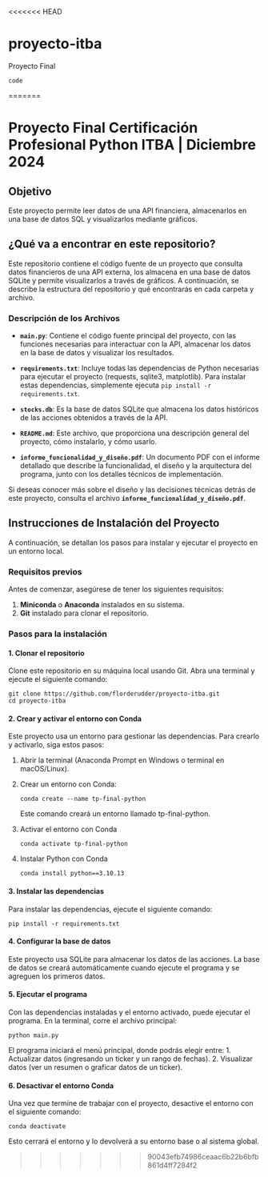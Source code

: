 <<<<<<< HEAD
# proyecto-itba

Proyecto Final 

```
code
```
=======
# Proyecto Final Certificación Profesional Python ITBA | Diciembre 2024

## Objetivo
Este proyecto permite leer datos de una API financiera, almacenarlos en una base de datos SQL y visualizarlos mediante gráficos.

## ¿Qué va a encontrar en este repositorio?
Este repositorio contiene el código fuente de un proyecto que consulta datos financieros de una API externa, los almacena en una base de datos SQLite y permite visualizarlos a través de gráficos. A continuación, se describe la estructura del repositorio y qué encontrarás en cada carpeta y archivo.

### Descripción de los Archivos

- **`main.py`**: Contiene el código fuente principal del proyecto, con las funciones necesarias para interactuar con la API, almacenar los datos en la base de datos y visualizar los resultados.
  
- **`requirements.txt`**: Incluye todas las dependencias de Python necesarias para ejecutar el proyecto (requests, sqlite3, matplotlib). Para instalar estas dependencias, simplemente ejecuta `pip install -r requirements.txt`.

- **`stocks.db`**: Es la base de datos SQLite que almacena los datos históricos de las acciones obtenidos a través de la API.

- **`README.md`**: Este archivo, que proporciona una descripción general del proyecto, cómo instalarlo, y cómo usarlo.

- **`informe_funcionalidad_y_diseño.pdf`**: Un documento PDF con el informe detallado que describe la funcionalidad, el diseño y la arquitectura del programa, junto con los detalles técnicos de implementación.

Si deseas conocer más sobre el diseño y las decisiones técnicas detrás de este proyecto, consulta el archivo **`informe_funcionalidad_y_diseño.pdf`**.

## Instrucciones de Instalación del Proyecto
A continuación, se detallan los pasos para instalar y ejecutar el proyecto en un entorno local.

### Requisitos previos
Antes de comenzar, asegúrese de tener los siguientes requisitos:
1. **Miniconda** o **Anaconda** instalados en su sistema.
2. **Git** instalado para clonar el repositorio. 

### Pasos para la instalación

#### 1. Clonar el repositorio
Clone este repositorio en su máquina local usando Git. Abra una terminal y ejecute el siguiente comando:
```
git clone https://github.com/florderudder/proyecto-itba.git
cd proyecto-itba
```

#### 2. Crear y activar el entorno con Conda
Este proyecto usa un entorno para gestionar las dependencias. Para crearlo y activarlo, siga estos pasos:
1. Abrir la terminal (Anaconda Prompt en Windows o terminal en macOS/Linux).
2. Crear un entorno con Conda:

    ```
    conda create --name tp-final-python
    ```
    Este comando creará un entorno llamado tp-final-python.
3. Activar el entorno con Conda

    ```
    conda activate tp-final-python
    ```
4. Instalar Python con Conda
    ```
    conda install python==3.10.13
    ```

#### 3. Instalar las dependencias
Para instalar las dependencias, ejecute el siguiente comando:
```
pip install -r requirements.txt
```

#### 4. Configurar la base de datos
Este proyecto usa SQLite para almacenar los datos de las acciones. La base de datos se creará automáticamente cuando ejecute el programa y se agreguen los primeros datos.

#### 5. Ejecutar el programa
Con las dependencias instaladas y el entorno activado, puede ejecutar el programa. En la terminal, corre el archivo principal:
```
python main.py
```
El programa iniciará el menú principal, donde podrás elegir entre:
    1. Actualizar datos (ingresando un ticker y un rango de fechas).
    2. Visualizar datos (ver un resumen o graficar datos de un ticker).

#### 6. Desactivar el entorno Conda
Una vez que termine de trabajar con el proyecto, desactive el entorno con el siguiente comando:
```
conda deactivate
```
Esto cerrará el entorno y lo devolverá a su entorno base o al sistema global.

>>>>>>> 90043efb74986ceaac6b22b6bfb861d4ff7284f2
